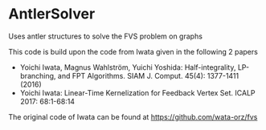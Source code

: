 # AntlerSolver
 Uses antler structures to solve the FVS problem on graphs

 This code is build upon the code from Iwata given in the following 2 papers
 - Yoichi Iwata, Magnus Wahlström, Yuichi Yoshida: Half-integrality, LP-branching, and FPT Algorithms. SIAM J. Comput. 45(4): 1377-1411 (2016)
 - Yoichi Iwata: Linear-Time Kernelization for Feedback Vertex Set. ICALP 2017: 68:1-68:14

 The original code of Iwata can be found at https://github.com/wata-orz/fvs
